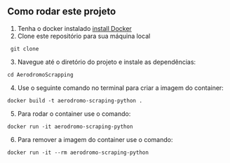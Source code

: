 ## Como rodar este projeto

1. Tenha o docker instalado [install Docker](https://www.docker.com/products/docker-desktop/)
2. Clone este repositório para sua máquina local
```
 git clone 
```
3. Navegue até o diretório do projeto e instale as dependências:
 ```
 cd AerodromoScrapping
```
4. Use o seguinte comando no terminal para criar a imagem do container:
 ```
docker build -t aerodromo-scraping-python .
```
5. Para rodar o container use o comando:
 ```
docker run -it aerodromo-scraping-python
```
6. Para remover a imagem do container use o comando:
 ```
docker run -it --rm aerodromo-scraping-python
```